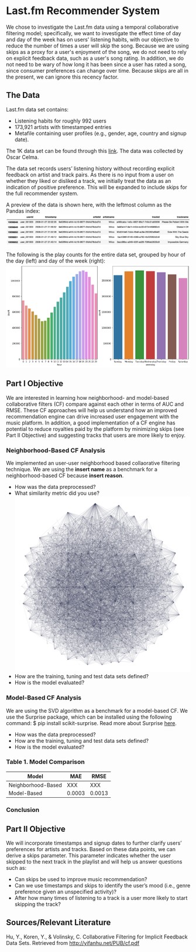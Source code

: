 # Last.fm Recommender System

We chose to investigate the Last.fm data using a temporal collaborative filtering model; specifically, we want to investigate the effect time of day and day of the week has on users' listening habits, with our objective to reduce the number of times a user will skip the song. Because we are using skips as a proxy for a user's enjoyment of the song, we do not need to rely on explicit feedback data, such as a user's song rating. In addition, we do not need to be wary of how long it has been since a user has rated a song, since consumer preferences can change over time. Because skips are all in the present, we can ignore this recency factor.

## The Data

Last.fm data set contains:
* Listening habits for roughly 992 users
* 173,921 artists with timestamped entries
* Metafile containing user profiles (e.g., gender, age, country and signup date).

The 1K data set can be found through this [link](http://www.dtic.upf.edu/~ocelma/MusicRecommendationDataset/lastfm-1K.html). The data was collected by Òscar Celma.
 
The data set records users’ listening history without recording explicit feedback on artist and track pairs.  As there is no input from a user on whether they liked or disliked a track, we initially treat the data as an indication of positive preference. This will be expanded to include skips for the full recommender system.

A preview of the data is shown here, with the leftmost column as the Pandas index:
![Data Preview](data/DataPreview.png)

The following is the play counts for the entire data set, grouped by hour of the day (left) and day of the week (right):
![Play Counts by hour of day and day of week](data/PlayCounts.png)

## Part I Objective
We are interested in learning how neighborhood- and model-based collaborative filters (CF) compare against each other in terms of AUC and RMSE.  These CF approaches will help us understand how an improved recommendation engine can drive increased user engagement with the music platform.  In addition, a good implementation of a CF engine has potential to reduce royalties paid by the platform by minimizing skips (see Part II Objective) and suggesting tracks that users are more likely to enjoy.

### Neighborhood-Based CF Analysis
We implemented an user-user neighborhood based collaorative filtering technique. 
We are using the **insert name** as a benchmark for a neighborhood-based CF because **insert reason**.
* How was the data preprocessed?
* What similarity metric did you use?
![Visualization of correlation between users](data/highly-correlated-users.png)
* How are the training, tuning and test data sets defined?
* How is the model evaluated?


### Model-Based CF Analysis
We are using the SVD algorithm as a benchmark for a model-based CF.  We use the Surprise package, which can be installed using the following command: $ pip install scikit-surprise.  Read more about Surprise [here](http://surpriselib.com/).
* How was the data preprocessed?
* How are the training, tuning and test data sets defined?
* How is the model evaluated?


### Table 1. Model Comparison
Model | MAE | RMSE
--- | --- | --- 
Neighborhood-Based | XXX | XXX 
Model-Based | 0.0003 | 0.0013 

### Conclusion


## Part II Objective
We will incorporate timestamps and signup dates to further clarify users’ preferences for artists and tracks.  Based on these data points, we can derive a skips parameter.  This parameter indicates whether the user skipped to the next track in the playlist and will help us answer questions such as:
* Can skips be used to improve music recommendation?
* Can we use timestamps and skips to identify the user’s mood (i.e., genre preference given an unspecified activity)?
* After how many times of listening to a track is a user more likely to start skipping the track?
 
 
## Sources/Relevant Literature
 
Hu, Y., Koren, Y., & Volinsky, C. Collaborative Filtering for Implicit Feedback Data Sets. Retrieved from http://yifanhu.net/PUB/cf.pdf
